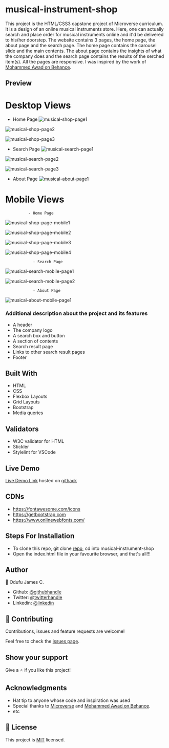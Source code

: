 # musical-instrument-shop
This project is the HTML/CSS3 capstone project of Microverse curriculum. It is a design of an online musical instruments store. Here, one can actually search and place order for musical instruments online and it'd be delivered to his/her doorstep. The website contains 3 pages, the home page, the about page and the search page. The home page contains the carousel slide and the main contents. The about page contains the insights of what the company does and the search page contains the results of the serched item(s). All the pages are responsive. I was inspired by the work of [Mohammed Awad on Behance](https://www.behance.net/M_Awad).


## Preview
# Desktop Views
- Home Page
![musical-shop-page1](https://user-images.githubusercontent.com/57812000/79695730-234c2f00-823e-11ea-8563-20fea19d7f92.png)

![musical-shop-page2](https://user-images.githubusercontent.com/57812000/79695820-93f34b80-823e-11ea-9b14-37e1137f3dde.png)

![musical-shop-page3](https://user-images.githubusercontent.com/57812000/79695822-9655a580-823e-11ea-9472-2bdf3fd96d2b.png)

- Search Page
![musical-search-page1](https://user-images.githubusercontent.com/57812000/79696112-3fe96680-8240-11ea-888a-f21e916fef9c.png)

![musical-search-page2](https://user-images.githubusercontent.com/57812000/79696119-4677de00-8240-11ea-90ed-8ab78e7da1f0.png)

![musical-search-page3](https://user-images.githubusercontent.com/57812000/79696136-5db6cb80-8240-11ea-8b81-f2000af022b6.png)

- About Page
![musical-about-page1](https://user-images.githubusercontent.com/57812000/79696163-9656a500-8240-11ea-83fc-fd01cfe101fa.png)


# Mobile Views
              - Home Page
![musical-shop-page-mobile1](https://user-images.githubusercontent.com/57812000/79696182-b5553700-8240-11ea-979d-0f9767694f45.png)

![musical-shop-page-mobile2](https://user-images.githubusercontent.com/57812000/79696185-b8e8be00-8240-11ea-9635-7e330538718c.png)

![musical-shop-page-mobile3](https://user-images.githubusercontent.com/57812000/79696189-bd14db80-8240-11ea-80dc-d44dcf776c51.png)

![musical-shop-page-mobile4](https://user-images.githubusercontent.com/57812000/79696192-c1d98f80-8240-11ea-801c-45759e904d04.png)

                - Search Page
![musical-search-mobile-page1](https://user-images.githubusercontent.com/57812000/79696221-ff3e1d00-8240-11ea-8138-02ac935f4592.png)

![musical-search-mobile-page2](https://user-images.githubusercontent.com/57812000/79696225-02d1a400-8241-11ea-9662-b47d24cde553.png)

                - About Page
![musical-about-mobile-page1](https://user-images.githubusercontent.com/57812000/79702486-d3d02800-826a-11ea-879f-af3853379295.png)




### Additional description about the project and its features
- A header
- The company logo
- A search box and button
- A section of contents
- Search result page
- Links to other search result pages
- Footer

## Built With

- HTML
- CSS
- Flexbox Layouts
- Grid Layouts
- Bootstrap
- Media queries

## Validators

- W3C validator for HTML
- Stickler
- Stylelint for VSCode

## Live Demo

[Live Demo Link](https://rawcdn.githack.com/jamezjaz/musical-instrument-shop/c90c5ee7cbf631cf6ad56b0f73755ba272db9a7a/index.html) hosted on [githack](https://raw.githack.com)


## CDNs
- https://fontawesome.com/icons
- https://getbootstrap.com
- https://www.onlinewebfonts.com/

## Steps For Installation
- To clone this repo, git clone [repo](git@github.com:jamezjaz/musical-instrument-shop.git), cd into musical-instrument-shop
- Open the index.html file in your favourite browser, and that's all!!!


## Author

 👤 Odufu James C.
- Github: [@githubhandle](https://github.com/jamezjaz)
- Twitter: [@twitterhandle](https://twitter.com/jamezjaz90)
- Linkedin: [@linkedin](https://linkedin.com/in/james-odufu-ba2a4a125)


## :handshake: Contributing

Contributions, issues and feature requests are welcome!

Feel free to check the [issues page](issues/).

## Show your support

Give a :star:️ if you like this project!

## Acknowledgments

- Hat tip to anyone whose code and inspiration was used
- Special thanks to [Microverse](https://www.microverse.org/) and [Mohammed Awad on Behance](https://www.behance.net/M_Awad).
- etc

## :memo: License

This project is [MIT](lic.url) licensed.

